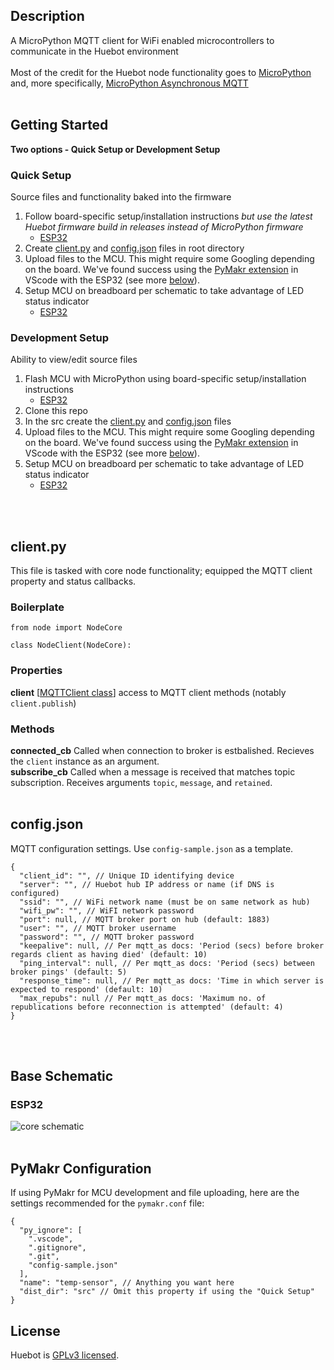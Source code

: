 ## Description
A MicroPython MQTT client for WiFi enabled microcontrollers to communicate in the Huebot environment
<br><br>
Most of the credit for the Huebot node functionality goes to [MicroPython](https://github.com/micropython/micropython) and, more specifically, [MicroPython Asynchronous MQTT](https://github.com/peterhinch/micropython-mqtt/tree/master/mqtt_as)
<br><br>
## Getting Started
**Two options - Quick Setup or Development Setup**

### Quick Setup
Source files and functionality baked into the firmware
1. Follow board-specific setup/installation instructions *but use the latest Huebot firmware build in releases instead of MicroPython firmware*
    - [ESP32](https://docs.micropython.org/en/latest/esp32/tutorial/intro.html)
2. Create [client.py](https://github.com/huebot-iot/node/blob/main/README.md#client.py) and [config.json](https://github.com/huebot-iot/node/blob/main/README.md#config.json) files in root directory
3. Upload files to the MCU. This might require some Googling depending on the board. We've found success using the [PyMakr extension](https://github.com/pycom/pymakr-vsc) in VScode with the ESP32 (see more [below](https://github.com/huebot-iot/node/blob/main/README.md#pymakr-configuration)).
4. Setup MCU on breadboard per schematic to take advantage of LED status indicator
    - [ESP32](https://github.com/huebot-iot/node/blob/main/README.md#esp32)

### Development Setup
Ability to view/edit source files
1. Flash MCU with MicroPython using board-specific setup/installation instructions 
    - [ESP32](https://docs.micropython.org/en/latest/esp32/tutorial/intro.html)
2. Clone this repo 
3. In the src create the [client.py](https://github.com/huebot-iot/node/blob/main/README.md#client.py) and [config.json](https://github.com/huebot-iot/node/blob/main/README.md#config.json) files
4. Upload files to the MCU. This might require some Googling depending on the board. We've found success using the [PyMakr extension](https://github.com/pycom/pymakr-vsc) in VScode with the ESP32 (see more [below](https://github.com/huebot-iot/node/blob/main/README.md#pymakr-configuration)).
5. Setup MCU on breadboard per schematic to take advantage of LED status indicator
    - [ESP32](https://github.com/huebot-iot/node/blob/main/README.md#esp32)

<br><br>
## client.py
This file is tasked with core node functionality; equipped the MQTT client property and status callbacks.
<br>
### Boilerplate

```
from node import NodeCore

class NodeClient(NodeCore):
```

### Properties
<b>client</b> [[MQTTClient class](https://github.com/peterhinch/micropython-mqtt/blob/master/mqtt_as/README.md#3-mqttclient-class)] access to MQTT client methods (notably `client.publish`)

### Methods
<b>connected_cb</b> Called when connection to broker is estbalished. Recieves the `client` instance as an argument.
<br>
<b>subscribe_cb</b> Called when a message is received that matches topic subscription. Receives arguments `topic`, `message`, and `retained`.
<br><br>
## config.json
MQTT configuration settings. Use `config-sample.json` as a template.
<br>

```
{
  "client_id": "", // Unique ID identifying device
  "server": "", // Huebot hub IP address or name (if DNS is configured)
  "ssid": "", // WiFi network name (must be on same network as hub)
  "wifi_pw": "", // WiFI network password
  "port": null, // MQTT broker port on hub (default: 1883)
  "user": "", // MQTT broker username
  "password": "", // MQTT broker password
  "keepalive": null, // Per mqtt_as docs: 'Period (secs) before broker regards client as having died' (default: 10)
  "ping_interval": null, // Per mqtt_as docs: 'Period (secs) between broker pings' (default: 5)
  "response_time": null, // Per mqtt_as docs: 'Time in which server is expected to respond' (default: 10)
  "max_repubs": null // Per mqtt_as docs: 'Maximum no. of republications before reconnection is attempted' (default: 4)
}

```

<br><br>
## Base Schematic
### ESP32
![core schematic](https://github.com/huebot-iot/node/assets/8736328/289aeaa0-d72a-49ac-ae95-237afb306a97)
<br><br>
## PyMakr Configuration
If using PyMakr for MCU development and file uploading, here are the settings recommended for the `pymakr.conf` file:

```
{
  "py_ignore": [
    ".vscode",
    ".gitignore",
    ".git",
    "config-sample.json"
  ],
  "name": "temp-sensor", // Anything you want here 
  "dist_dir": "src" // Omit this property if using the "Quick Setup"
}

```

## License
Huebot is [GPLv3 licensed](LICENSE).
